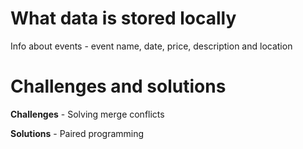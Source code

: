 # What data is stored locally  
Info about events - event name, date, price, description and location


# Challenges and solutions  
**Challenges** - Solving merge conflicts  


**Solutions** - Paired programming
